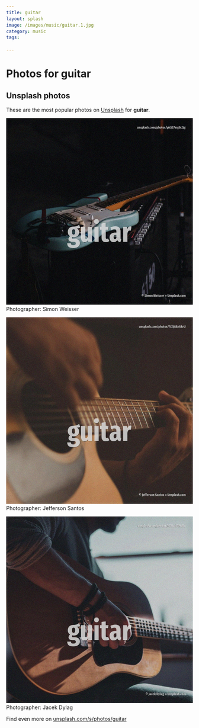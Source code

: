 ```yaml
---
title: guitar
layout: splash
image: /images/music/guitar.1.jpg
category: music
tags:

---
```

# Photos for guitar
 
## Unsplash photos
These are the most popular photos on [Unsplash](https://unsplash.com) for **guitar**.
 
![guitar](/images/music/guitar.1.jpg)
Photographer:  Simon Weisser
 
![guitar](/images/music/guitar.2.jpg)
Photographer:  Jefferson Santos
 
![guitar](/images/music/guitar.3.jpg)
Photographer:  Jacek Dylag
 
Find even more on [unsplash.com/s/photos/guitar](https://unsplash.com/s/photos/guitar)
 
